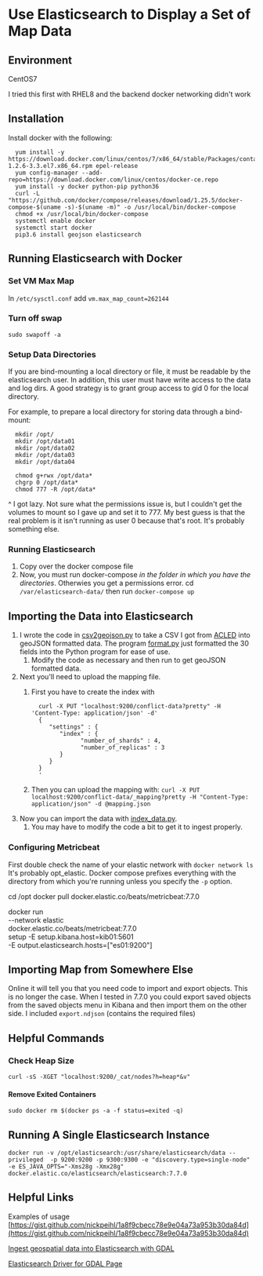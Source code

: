# Use Elasticsearch to Display a Set of Map Data

## Environment

CentOS7

I tried this first with RHEL8 and the backend docker networking didn't work

## Installation

Install docker with the following:

      yum install -y https://download.docker.com/linux/centos/7/x86_64/stable/Packages/containerd.io-1.2.6-3.3.el7.x86_64.rpm epel-release
      yum config-manager --add-repo=https://download.docker.com/linux/centos/docker-ce.repo
      yum install -y docker python-pip python36
      curl -L "https://github.com/docker/compose/releases/download/1.25.5/docker-compose-$(uname -s)-$(uname -m)" -o /usr/local/bin/docker-compose
      chmod +x /usr/local/bin/docker-compose
      systemctl enable docker
      systemctl start docker
      pip3.6 install geojson elasticsearch

## Running Elasticsearch with Docker

### Set VM Max Map

In `/etc/sysctl.conf` add `vm.max_map_count=262144`

### Turn off swap

`sudo swapoff -a`

### Setup Data Directories

If you are bind-mounting a local directory or file, it must be readable by the elasticsearch user. In addition, this user must have write access to the data and log dirs. A good strategy is to grant group access to gid 0 for the local directory.

For example, to prepare a local directory for storing data through a bind-mount:

      mkdir /opt/
      mkdir /opt/data01
      mkdir /opt/data02
      mkdir /opt/data03
      mkdir /opt/data04

      chmod g+rwx /opt/data*
      chgrp 0 /opt/data*
      chmod 777 -R /opt/data*

^ I got lazy. Not sure what the permissions issue is, but I couldn't get the
volumes to mount so I gave up and set it to 777. My best guess is that the
real problem is it isn't running as user 0 because that's root. It's probably
something else.

### Running Elasticsearch

1. Copy over the docker compose file
2. Now, you must run docker-compose *in the folder in which you have the directories*. Otherwies you get a permissions error. cd `/var/elasticsearch-data/` then run `docker-compose up`

## Importing the Data into Elasticsearch

1. I wrote the code in [csv2geojson.py](./code/csv2geojson.py) to take a CSV I got from [ACLED](https://acleddata.com/) into geoJSON formatted data. The program [format.py](./code/format.py) just formatted the 30 fields into the Python program for ease of use.
   1. Modify the code as necessary and then run to get geoJSON formatted data.
2. Next you'll need to upload the mapping file.
   1. First you have to create the index with

            curl -X PUT "localhost:9200/conflict-data?pretty" -H 'Content-Type: application/json' -d'
            {
               "settings" : {
                  "index" : {
                        "number_of_shards" : 4, 
                        "number_of_replicas" : 3
                  }
               }
            }
            '

   2. Then you can upload the mapping with: `curl -X PUT localhost:9200/conflict-data/_mapping?pretty -H "Content-Type: application/json" -d @mapping.json`
3. Now you can import the data with [index_data.py](code/index_data.py).
   1. You may have to modify the code a bit to get it to ingest properly.

### Configuring Metricbeat

First double check the name of your elastic network with `docker network ls`
It's probably opt_elastic. Docker compose prefixes everything with the directory
from which you're running unless you specify the `-p` option.

cd /opt
docker pull docker.elastic.co/beats/metricbeat:7.7.0

docker run \
--network elastic \
docker.elastic.co/beats/metricbeat:7.7.0 \
setup -E setup.kibana.host=kib01:5601 \
-E output.elasticsearch.hosts=["es01:9200"]

## Importing Map from Somewhere Else

Online it will tell you that you need code to import and export objects. This is
no longer the case. When I tested in 7.7.0 you could export saved objects from
the saved objects menu in Kibana and then import them on the other side. I included
`export.ndjson` (contains the required files)

## Helpful Commands

### Check Heap Size

`curl -sS -XGET "localhost:9200/_cat/nodes?h=heap*&v"`

#### Remove Exited Containers

`sudo docker rm $(docker ps -a -f status=exited -q)`

## Running A Single Elasticsearch Instance

`docker run -v /opt/elasticsearch:/usr/share/elasticsearch/data --privileged  -p 9200:9200 -p 9300:9300 -e "discovery.type=single-node" -e ES_JAVA_OPTS="-Xms28g -Xmx28g" docker.elastic.co/elasticsearch/elasticsearch:7.7.0`

## Helpful Links

Examples of usage [https://gist.github.com/nickpeihl/1a8f9cbecc78e9e04a73a953b30da84d](https://gist.github.com/nickpeihl/1a8f9cbecc78e9e04a73a953b30da84d)

[Ingest geospatial data into Elasticsearch with GDAL](https://www.elastic.co/blog/how-to-ingest-geospatial-data-into-elasticsearch-with-gdal)

[Elasticsearch Driver for GDAL Page](https://gdal.org/drivers/vector/elasticsearch.html)
